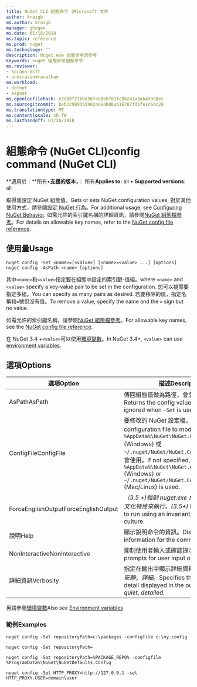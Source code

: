 ```yaml
---
title: NuGet CLI 組態命令 |Microsoft 文件
author: kraigb
ms.author: kraigb
manager: ghogen
ms.date: 01/18/2018
ms.topic: reference
ms.prod: nuget
ms.technology: ''
description: Nuget.exe 組態命令的參考
keywords: nuget 組態參考組態命令
ms.reviewer:
- karann-msft
- unniravindranathan
ms.workload:
- dotnet
- aspnet
ms.openlocfilehash: e3d08f210bd56fcb8eb701fc9b241a3ab45998ec
ms.sourcegitcommit: beb229893559824e8abd6ab16707fd5fe1c6ac26
ms.translationtype: MT
ms.contentlocale: zh-TW
ms.lasthandoff: 03/28/2018
---
```

# <a name="config-command-nuget-cli"></a><span data-ttu-id="63c7c-104">組態命令 (NuGet CLI)</span><span class="sxs-lookup"><span data-stu-id="63c7c-104">config command (NuGet CLI)</span></span>

<span data-ttu-id="63c7c-105">**適用於：**所有&bullet;**支援的版本，**： 所有</span><span class="sxs-lookup"><span data-stu-id="63c7c-105">**Applies to:** all &bullet; **Supported versions**: all</span></span>

<span data-ttu-id="63c7c-106">取得或設定 NuGet 組態值。</span><span class="sxs-lookup"><span data-stu-id="63c7c-106">Gets or sets NuGet configuration values.</span></span> <span data-ttu-id="63c7c-107">對於其他使用方式，請參閱[設定 NuGet 行為](../consume-packages/configuring-nuget-behavior.md)。</span><span class="sxs-lookup"><span data-stu-id="63c7c-107">For additional usage, see [Configuring NuGet Behavior](../consume-packages/configuring-nuget-behavior.md).</span></span> <span data-ttu-id="63c7c-108">如需允許的索引鍵名稱的詳細資訊，請參閱[NuGet 組態檔參考](../reference/nuget-config-file.md)。</span><span class="sxs-lookup"><span data-stu-id="63c7c-108">For details on allowable key names, refer to the [NuGet config file reference](../reference/nuget-config-file.md).</span></span>

## <a name="usage"></a><span data-ttu-id="63c7c-109">使用量</span><span class="sxs-lookup"><span data-stu-id="63c7c-109">Usage</span></span>

```cli
nuget config -Set <name>=[<value>] [<name>=<value> ...] [options]
nuget config -AsPath <name> [options]
```

<span data-ttu-id="63c7c-110">其中`<name>`和`<value>`指定要在組態中設定的索引鍵-值組。</span><span class="sxs-lookup"><span data-stu-id="63c7c-110">where `<name>` and `<value>` specify a key-value pair to be set in the configuration.</span></span> <span data-ttu-id="63c7c-111">您可以視需要指定多組。</span><span class="sxs-lookup"><span data-stu-id="63c7c-111">You can specify as many pairs as desired.</span></span> <span data-ttu-id="63c7c-112">若要移除的值，指定名稱和`=`號但沒有值。</span><span class="sxs-lookup"><span data-stu-id="63c7c-112">To remove a value, specify the name and the `=` sign but no value.</span></span>

<span data-ttu-id="63c7c-113">如需允許的索引鍵名稱，請參閱[NuGet 組態檔參考](../reference/nuget-config-file.md)。</span><span class="sxs-lookup"><span data-stu-id="63c7c-113">For allowable key names, see the [NuGet config file reference](../reference/nuget-config-file.md).</span></span>

<span data-ttu-id="63c7c-114">在 NuGet 3.4 +`<value>`可以使用[環境變數](cli-ref-environment-variables.md)。</span><span class="sxs-lookup"><span data-stu-id="63c7c-114">In NuGet 3.4+, `<value>` can use [environment variables](cli-ref-environment-variables.md).</span></span>

## <a name="options"></a><span data-ttu-id="63c7c-115">選項</span><span class="sxs-lookup"><span data-stu-id="63c7c-115">Options</span></span>

| <span data-ttu-id="63c7c-116">選項</span><span class="sxs-lookup"><span data-stu-id="63c7c-116">Option</span></span> | <span data-ttu-id="63c7c-117">描述</span><span class="sxs-lookup"><span data-stu-id="63c7c-117">Description</span></span> |
| --- | --- |
| <span data-ttu-id="63c7c-118">AsPath</span><span class="sxs-lookup"><span data-stu-id="63c7c-118">AsPath</span></span> | <span data-ttu-id="63c7c-119">傳回組態值做為路徑，會忽略時`-Set`用。</span><span class="sxs-lookup"><span data-stu-id="63c7c-119">Returns the config value as a path, ignored when `-Set` is used.</span></span> |
| <span data-ttu-id="63c7c-120">ConfigFile</span><span class="sxs-lookup"><span data-stu-id="63c7c-120">ConfigFile</span></span> | <span data-ttu-id="63c7c-121">要修改的 NuGet 設定檔。</span><span class="sxs-lookup"><span data-stu-id="63c7c-121">The NuGet configuration file to modify.</span></span> <span data-ttu-id="63c7c-122">如果未指定， `%AppData%\NuGet\NuGet.Config` (Windows) 或`~/.nuget/NuGet/NuGet.Config`(Mac/Linux) 會使用。</span><span class="sxs-lookup"><span data-stu-id="63c7c-122">If not specified, `%AppData%\NuGet\NuGet.Config` (Windows) or `~/.nuget/NuGet/NuGet.Config` (Mac/Linux) is used.</span></span>|
| <span data-ttu-id="63c7c-123">ForceEnglishOutput</span><span class="sxs-lookup"><span data-stu-id="63c7c-123">ForceEnglishOutput</span></span> | <span data-ttu-id="63c7c-124">*（3.5 +)*強制 nuget.exe 使用不變，英文的文化特性來執行。</span><span class="sxs-lookup"><span data-stu-id="63c7c-124">*(3.5+)* Forces nuget.exe to run using an invariant, English-based culture.</span></span> |
| <span data-ttu-id="63c7c-125">說明</span><span class="sxs-lookup"><span data-stu-id="63c7c-125">Help</span></span> | <span data-ttu-id="63c7c-126">顯示說明命令的資訊。</span><span class="sxs-lookup"><span data-stu-id="63c7c-126">Displays help information for the command.</span></span> |
| <span data-ttu-id="63c7c-127">NonInteractive</span><span class="sxs-lookup"><span data-stu-id="63c7c-127">NonInteractive</span></span> | <span data-ttu-id="63c7c-128">抑制使用者輸入或確認提示。</span><span class="sxs-lookup"><span data-stu-id="63c7c-128">Suppresses prompts for user input or confirmations.</span></span> |
| <span data-ttu-id="63c7c-129">詳細資訊</span><span class="sxs-lookup"><span data-stu-id="63c7c-129">Verbosity</span></span> | <span data-ttu-id="63c7c-130">指定在輸出中顯示詳細資料的數量：*正常*，*安靜*，*詳細*。</span><span class="sxs-lookup"><span data-stu-id="63c7c-130">Specifies the amount of detail displayed in the output: *normal*, *quiet*, *detailed*.</span></span> |

<span data-ttu-id="63c7c-131">另請參閱[環境變數](cli-ref-environment-variables.md)</span><span class="sxs-lookup"><span data-stu-id="63c7c-131">Also see [Environment variables](cli-ref-environment-variables.md)</span></span>

### <a name="examples"></a><span data-ttu-id="63c7c-132">範例</span><span class="sxs-lookup"><span data-stu-id="63c7c-132">Examples</span></span>

```cli
nuget config -Set repositoryPath=c:\packages -configfile c:\my.config

nuget config -Set repositoryPath=

nuget config -Set repositoryPath=%PACKAGE_REPO% -configfile %ProgramData%\NuGet\NuGetDefaults.Config

nuget config -Set HTTP_PROXY=http://127.0.0.1 -set HTTP_PROXY.USER=domain\user
```
